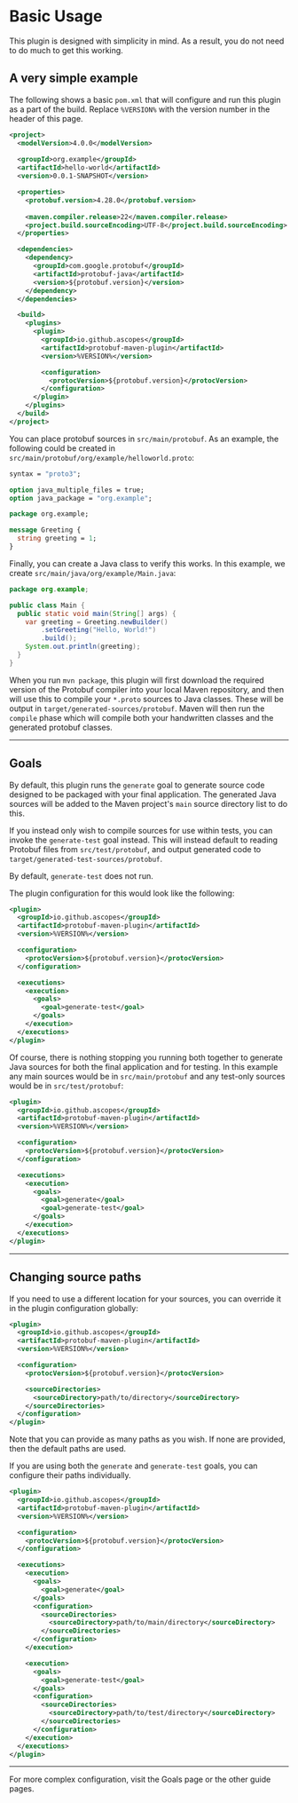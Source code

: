 # Basic Usage

<div id="pmp-toc"></div>

This plugin is designed with simplicity in mind. As a result, you do not need
to do much to get this working.

## A very simple example

The following shows a basic `pom.xml` that will configure and run this plugin
as a part of the build. Replace `%VERSION%` with the version number in the
header of this page.

```xml
<project>
  <modelVersion>4.0.0</modelVersion>
  
  <groupId>org.example</groupId>
  <artifactId>hello-world</artifactId>
  <version>0.0.1-SNAPSHOT</version>

  <properties>
    <protobuf.version>4.28.0</protobuf.version>
    
    <maven.compiler.release>22</maven.compiler.release>
    <project.build.sourceEncoding>UTF-8</project.build.sourceEncoding>
  </properties>

  <dependencies>
    <dependency>
      <groupId>com.google.protobuf</groupId>
      <artifactId>protobuf-java</artifactId>
      <version>${protobuf.version}</version>
    </dependency>
  </dependencies>

  <build>
    <plugins>
      <plugin>
        <groupId>io.github.ascopes</groupId>
        <artifactId>protobuf-maven-plugin</artifactId>
        <version>%VERSION%</version>

        <configuration>
          <protocVersion>${protobuf.version}</protocVersion>
        </configuration>
      </plugin>
    </plugins>
  </build>
</project>
```

You can place protobuf sources in `src/main/protobuf`. As an example, the following
could be created in `src/main/protobuf/org/example/helloworld.proto`:

```protobuf
syntax = "proto3";

option java_multiple_files = true;
option java_package = "org.example";

package org.example;

message Greeting {
  string greeting = 1;
}
```

Finally, you can create a Java class to verify this works. In this example, we
create `src/main/java/org/example/Main.java`:

```java
package org.example;

public class Main {
  public static void main(String[] args) {
    var greeting = Greeting.newBuilder()
        .setGreeting("Hello, World!")
        .build();
    System.out.println(greeting);
  }
}
```

When you run `mvn package`, this plugin will first download the required version
of the Protobuf compiler into your local Maven repository, and then
will use this to compile your `*.proto` sources to Java classes. These will
be output in `target/generated-sources/protobuf`. Maven will then run the
`compile` phase which will compile both your handwritten classes and the
generated protobuf classes.

---

## Goals

By default, this plugin runs the `generate` goal to generate source code designed
to be packaged with your final application. The generated Java sources will be
added to the Maven project's `main` source directory list to do this.

If you instead only wish to compile sources for use within tests, you can
invoke the `generate-test` goal instead. This will instead default to reading
Protobuf files from `src/test/protobuf`, and output generated code to
`target/generated-test-sources/protobuf`.

By default, `generate-test` does not run.

The plugin configuration for this would look like the following:

```xml
<plugin>
  <groupId>io.github.ascopes</groupId>
  <artifactId>protobuf-maven-plugin</artifactId>
  <version>%VERSION%</version>

  <configuration>
    <protocVersion>${protobuf.version}</protocVersion>
  </configuration>

  <executions>
    <execution>
      <goals>
        <goal>generate-test</goal>
      </goals>
    </execution>
  </executions>
</plugin>
```

Of course, there is nothing stopping you running both together to generate
Java sources for both the final application and for testing. In this example
any main sources would be in `src/main/protobuf` and any test-only sources
would be in `src/test/protobuf`:

```xml
<plugin>
  <groupId>io.github.ascopes</groupId>
  <artifactId>protobuf-maven-plugin</artifactId>
  <version>%VERSION%</version>

  <configuration>
    <protocVersion>${protobuf.version}</protocVersion>
  </configuration>

  <executions>
    <execution>
      <goals>
        <goal>generate</goal>
        <goal>generate-test</goal>
      </goals>
    </execution>
  </executions>
</plugin>
```

---

## Changing source paths

If you need to use a different location for your sources, you can override
it in the plugin configuration globally:

```xml
<plugin>
  <groupId>io.github.ascopes</groupId>
  <artifactId>protobuf-maven-plugin</artifactId>
  <version>%VERSION%</version>

  <configuration>
    <protocVersion>${protobuf.version}</protocVersion>

    <sourceDirectories>
      <sourceDirectory>path/to/directory</sourceDirectory>
    </sourceDirectories>
  </configuration>
</plugin>
```

Note that you can provide as many paths as you wish. If none are provided, then
the default paths are used.

If you are using both the `generate` and `generate-test` goals, you can
configure their paths individually.

```xml
<plugin>
  <groupId>io.github.ascopes</groupId>
  <artifactId>protobuf-maven-plugin</artifactId>
  <version>%VERSION%</version>

  <configuration>
    <protocVersion>${protobuf.version}</protocVersion>
  </configuration>

  <executions>
    <execution>
      <goals>
        <goal>generate</goal>
      </goals>
      <configuration>
        <sourceDirectories>
          <sourceDirectory>path/to/main/directory</sourceDirectory>
        </sourceDirectories>  
      </configuration>
    </execution>

    <execution>
      <goals>
        <goal>generate-test</goal>
      </goals>
      <configuration>
        <sourceDirectories>
          <sourceDirectory>path/to/test/directory</sourceDirectory>
        </sourceDirectories>  
      </configuration>
    </execution>
  </executions>
</plugin>
```

---

For more complex configuration, visit the Goals page or the other guide pages.
